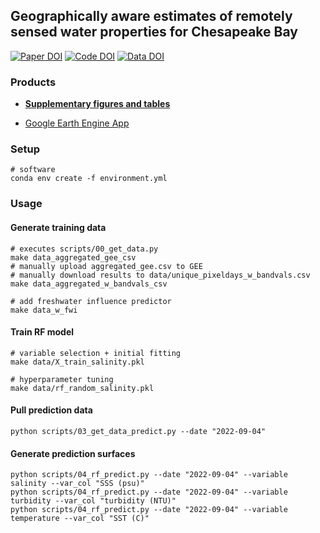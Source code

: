 ## Geographically aware estimates of remotely sensed water properties for Chesapeake Bay

[![Paper DOI](https://img.shields.io/badge/Paper-XXXX/XXXX-blue.svg)](https://doi.org) [![Code DOI](https://img.shields.io/badge/Code-XXXX/XXXX-blue.svg)](https://doi.org) [![Data DOI](https://img.shields.io/badge/Data-XXXX/XXXX-blue.svg)](https://doi.org)

### Products

* ****[Supplementary figures and tables](https://github.com/DOE-ICoM/geowq/blob/master/manuscript/supplement.pdf)****

* [Google Earth Engine App](https://jstacompute.users.earthengine.app/view/geowq)

### Setup

```shell
# software
conda env create -f environment.yml
```

<!-- ```shell
# observtional data
createdb -U postgres icom
set PGPASSWORD=password psql -U postgres -d icom -c 'CREATE EXTENSION postgis;'
python scripts/00_load_all_data.py
``` -->

### Usage

#### Generate training data

```shell
# executes scripts/00_get_data.py
make data_aggregated_gee_csv
# manually upload aggregated_gee.csv to GEE
# manually download results to data/unique_pixeldays_w_bandvals.csv
make data_aggregated_w_bandvals_csv

# add freshwater influence predictor
make data_w_fwi
```

#### Train RF model

```shell
# variable selection + initial fitting
make data/X_train_salinity.pkl

# hyperparameter tuning
make data/rf_random_salinity.pkl
```

#### Pull prediction data

```shell
python scripts/03_get_data_predict.py --date "2022-09-04"
```

#### Generate prediction surfaces

```shell
python scripts/04_rf_predict.py --date "2022-09-04" --variable salinity --var_col "SSS (psu)"
python scripts/04_rf_predict.py --date "2022-09-04" --variable turbidity --var_col "turbidity (NTU)"
python scripts/04_rf_predict.py --date "2022-09-04" --variable temperature --var_col "SST (C)"
```
